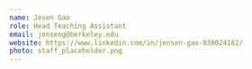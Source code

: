 ```yaml
---
name: Jesen Gao
role: Head Teaching Assistant
email: jenseng@berkeley.edu
website: https://www.linkedin.com/in/jensen-gao-038024162/
photo: staff_placeholder.png
---
```


